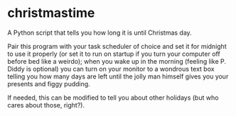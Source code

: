# christmastime
A Python script that tells you how long it is until Christmas day.

Pair this program with your task scheduler of choice and set it for midnight to use it properly
(or set it to run on startup if you turn your computer off before bed like a weirdo);
when you wake up in the morning (feeling like P. Diddy is optional) you can turn on your monitor 
to a wondrous text box telling you how many days are left until the jolly man himself 
gives you your presents and figgy pudding.

If needed, this can be modified to tell you about other holidays (but who cares about those, right?).

